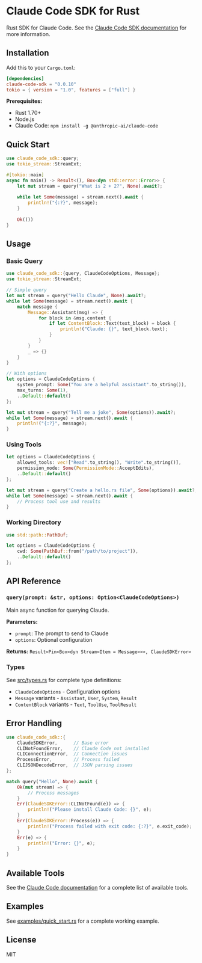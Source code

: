# Claude Code SDK for Rust

Rust SDK for Claude Code. See the [Claude Code SDK documentation](https://docs.anthropic.com/en/docs/claude-code/sdk) for more information.

## Installation

Add this to your `Cargo.toml`:

```toml
[dependencies]
claude-code-sdk = "0.0.10"
tokio = { version = "1.0", features = ["full"] }
```

**Prerequisites:**
- Rust 1.70+
- Node.js 
- Claude Code: `npm install -g @anthropic-ai/claude-code`

## Quick Start

```rust
use claude_code_sdk::query;
use tokio_stream::StreamExt;

#[tokio::main]
async fn main() -> Result<(), Box<dyn std::error::Error>> {
    let mut stream = query("What is 2 + 2?", None).await?;
    
    while let Some(message) = stream.next().await {
        println!("{:?}", message);
    }
    
    Ok(())
}
```

## Usage

### Basic Query

```rust
use claude_code_sdk::{query, ClaudeCodeOptions, Message};
use tokio_stream::StreamExt;

// Simple query
let mut stream = query("Hello Claude", None).await?;
while let Some(message) = stream.next().await {
    match message {
        Message::Assistant(msg) => {
            for block in &msg.content {
                if let ContentBlock::Text(text_block) = block {
                    println!("Claude: {}", text_block.text);
                }
            }
        }
        _ => {}
    }
}

// With options
let options = ClaudeCodeOptions {
    system_prompt: Some("You are a helpful assistant".to_string()),
    max_turns: Some(1),
    ..Default::default()
};

let mut stream = query("Tell me a joke", Some(options)).await?;
while let Some(message) = stream.next().await {
    println!("{:?}", message);
}
```

### Using Tools

```rust
let options = ClaudeCodeOptions {
    allowed_tools: vec!["Read".to_string(), "Write".to_string()],
    permission_mode: Some(PermissionMode::AcceptEdits),
    ..Default::default()
};

let mut stream = query("Create a hello.rs file", Some(options)).await?;
while let Some(message) = stream.next().await {
    // Process tool use and results
}
```

### Working Directory

```rust
use std::path::PathBuf;

let options = ClaudeCodeOptions {
    cwd: Some(PathBuf::from("/path/to/project")),
    ..Default::default()
};
```

## API Reference

### `query(prompt: &str, options: Option<ClaudeCodeOptions>)`

Main async function for querying Claude.

**Parameters:**
- `prompt`: The prompt to send to Claude
- `options`: Optional configuration

**Returns:** `Result<Pin<Box<dyn Stream<Item = Message>>>, ClaudeSDKError>`

### Types

See [src/types.rs](src/types.rs) for complete type definitions:
- `ClaudeCodeOptions` - Configuration options
- `Message` variants - `Assistant`, `User`, `System`, `Result`
- `ContentBlock` variants - `Text`, `ToolUse`, `ToolResult`

## Error Handling

```rust
use claude_code_sdk::{
    ClaudeSDKError,      // Base error
    CLINotFoundError,    // Claude Code not installed
    CLIConnectionError,  // Connection issues
    ProcessError,        // Process failed
    CLIJSONDecodeError,  // JSON parsing issues
};

match query("Hello", None).await {
    Ok(mut stream) => {
        // Process messages
    }
    Err(ClaudeSDKError::CLINotFound(e)) => {
        println!("Please install Claude Code: {}", e);
    }
    Err(ClaudeSDKError::Process(e)) => {
        println!("Process failed with exit code: {:?}", e.exit_code);
    }
    Err(e) => {
        println!("Error: {}", e);
    }
}
```

## Available Tools

See the [Claude Code documentation](https://docs.anthropic.com/en/docs/claude-code/security#tools-available-to-claude) for a complete list of available tools.

## Examples

See [examples/quick_start.rs](examples/quick_start.rs) for a complete working example.

## License

MIT 